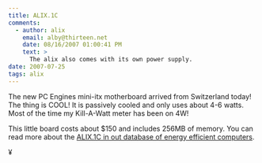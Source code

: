 ```yaml
---
title: ALIX.1C
comments:
  - author: alix
    email: alby@thirteen.net
    date: 08/16/2007 01:00:41 PM
    text: >
      The alix also comes with its own power supply.
date: 2007-07-25
tags: alix
---
```

The new PC Engines mini-itx motherboard arrived from Switzerland today! The thing is COOL! It is passively cooled and only uses about 4-6 watts. Most of the time my Kill-A-Watt meter has been on 4W!

This little board costs about $150 and includes 256MB of memory. You can read more about the <a href="http://www.docunext.com/1c/">ALIX.1C in out database of energy efficient computers</a>.

¥

